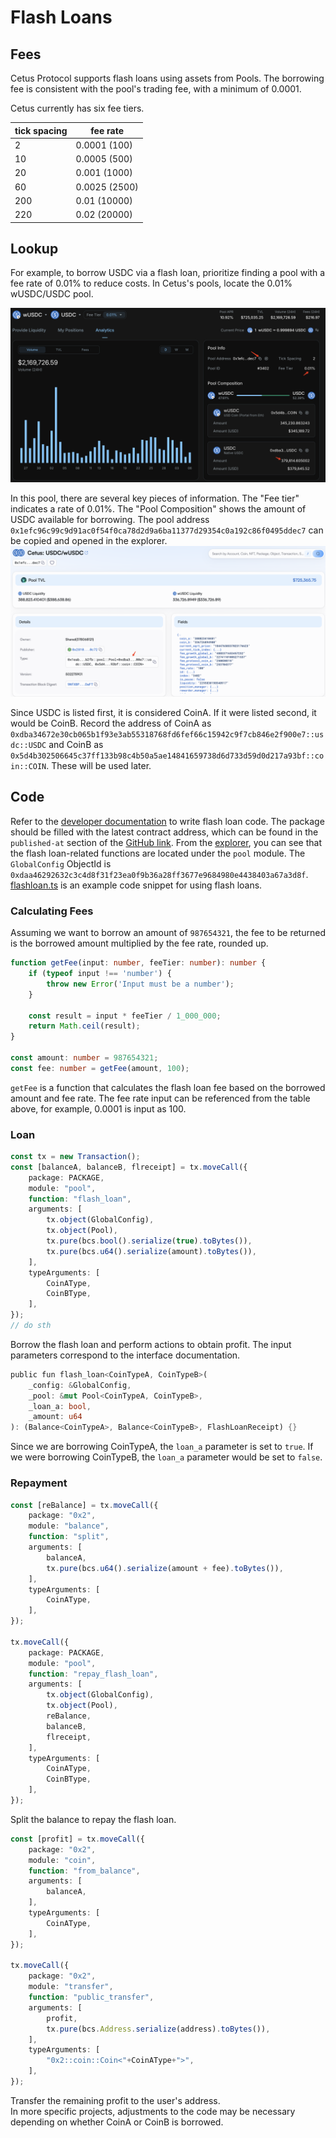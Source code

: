 # Flash Loans

## Fees

Cetus Protocol supports flash loans using assets from Pools. The borrowing fee is consistent with the pool's trading fee, with a minimum of 0.0001.

Cetus currently has six fee tiers.

tick spacing | fee rate
--|--
2 | 0.0001  (100)
10 | 0.0005 (500)
20 | 0.001 (1000)
60 | 0.0025 (2500)
200 | 0.01 (10000)
220 | 0.02 (20000)

## Lookup
For example, to borrow USDC via a flash loan, prioritize finding a pool with a fee rate of 0.01% to reduce costs. In Cetus's pools, locate the 0.01% wUSDC/USDC pool.

![image](../images/image.png)

In this pool, there are several key pieces of information. The "Fee tier" indicates a rate of 0.01%. The "Pool Composition" shows the amount of USDC available for borrowing. The pool address `0x1efc96c99c9d91ac0f54f0ca78d2d9a6ba11377d29354c0a192c86f0495ddec7` can be copied and opened in the explorer.  
![alt text](../images/explorer.png)

Since USDC is listed first, it is considered CoinA. If it were listed second, it would be CoinB. Record the address of CoinA as `0xdba34672e30cb065b1f93e3ab55318768fd6fef66c15942c9f7cb846e2f900e7::usdc::USDC` and CoinB as `0x5d4b302506645c37ff133b98c4b50a5ae14841659738d6d733d59d0d217a93bf::coin::COIN`. These will be used later.

## Code

Refer to the [developer documentation](https://cetus-1.gitbook.io/cetus-developer-docs/developer/via-contract/features-available/flash-loan) to write flash loan code.
The package should be filled with the latest contract address, which can be found in the `published-at` section of the [GitHub link](https://github.com/CetusProtocol/cetus-clmm-interface/blob/main/sui/cetus_clmm/Move.toml). From the [explorer](https://suivision.xyz/package/0xc6faf3703b0e8ba9ed06b7851134bbbe7565eb35ff823fd78432baa4cbeaa12e?tab=Code), you can see that the flash loan-related functions are located under the `pool` module. The `GlobalConfig` ObjectId is `0xdaa46292632c3c4d8f31f23ea0f9b36a28ff3677e9684980e4438403a67a3d8f`.
[flashloan.ts](../example_projects/flashloan.ts) is an example code snippet for using flash loans.


### Calculating Fees

Assuming we want to borrow an amount of `987654321`, the fee to be returned is the borrowed amount multiplied by the fee rate, rounded up.

```TypeScript
function getFee(input: number, feeTier: number): number {
    if (typeof input !== 'number') {
        throw new Error('Input must be a number');
    }

    const result = input * feeTier / 1_000_000;
    return Math.ceil(result);
}

const amount: number = 987654321;
const fee: number = getFee(amount, 100);
```

`getFee` is a function that calculates the flash loan fee based on the borrowed amount and fee rate. The fee rate input can be referenced from the table above, for example, 0.0001 is input as 100.

### Loan

```TypeScript
const tx = new Transaction();
const [balanceA, balanceB, flreceipt] = tx.moveCall({
    package: PACKAGE,
    module: "pool",
    function: "flash_loan",
    arguments: [
        tx.object(GlobalConfig),
        tx.object(Pool),
        tx.pure(bcs.bool().serialize(true).toBytes()),
        tx.pure(bcs.u64().serialize(amount).toBytes()),
    ],
    typeArguments: [
        CoinAType,
        CoinBType,
    ],
});
// do sth
```
Borrow the flash loan and perform actions to obtain profit. The input parameters correspond to the interface documentation.

```rust
public fun flash_loan<CoinTypeA, CoinTypeB>(
    _config: &GlobalConfig,
    _pool: &mut Pool<CoinTypeA, CoinTypeB>,
    _loan_a: bool,
    _amount: u64
): (Balance<CoinTypeA>, Balance<CoinTypeB>, FlashLoanReceipt) {}
```
Since we are borrowing CoinTypeA, the `loan_a` parameter is set to `true`. If we were borrowing CoinTypeB, the `loan_a` parameter would be set to `false`.

### Repayment

```TypeScript
const [reBalance] = tx.moveCall({
    package: "0x2",
    module: "balance",
    function: "split",
    arguments: [
        balanceA,
        tx.pure(bcs.u64().serialize(amount + fee).toBytes()),
    ],
    typeArguments: [
        CoinAType,
    ],
});

tx.moveCall({
    package: PACKAGE,
    module: "pool",
    function: "repay_flash_loan",
    arguments: [
        tx.object(GlobalConfig),
        tx.object(Pool),
        reBalance,
        balanceB, 
        flreceipt,
    ],
    typeArguments: [
        CoinAType,
        CoinBType,
    ],
});
```

Split the balance to repay the flash loan.

```TypeScript
const [profit] = tx.moveCall({
    package: "0x2",
    module: "coin",
    function: "from_balance",
    arguments: [
        balanceA,
    ],
    typeArguments: [
        CoinAType,
    ],
});

tx.moveCall({
    package: "0x2",
    module: "transfer",
    function: "public_transfer",
    arguments: [
        profit,
        tx.pure(bcs.Address.serialize(address).toBytes()),
    ],
    typeArguments: [
        "0x2::coin::Coin<"+CoinAType+">",
    ],
});
```

Transfer the remaining profit to the user's address.   
In more specific projects, adjustments to the code may be necessary depending on whether CoinA or CoinB is borrowed.